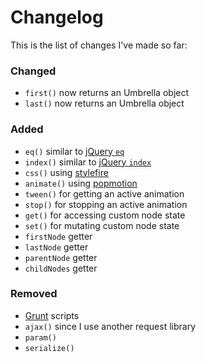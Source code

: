 
# Changelog

This is the list of changes I've made so far:

### Changed

- `first()` now returns an Umbrella object
- `last()` now returns an Umbrella object

### Added

- `eq()` similar to [jQuery `eq`](https://api.jquery.com/eq/)
- `index()` similar to [jQuery `index`](https://api.jquery.com/index/)
- `css()` using [stylefire](https://github.com/Popmotion/stylefire)
- `animate()` using [popmotion](https://github.com/Popmotion/popmotion)
- `tween()` for getting an active animation
- `stop()` for stopping an active animation
- `get()` for accessing custom node state
- `set()` for mutating custom node state
- `firstNode` getter
- `lastNode` getter
- `parentNode` getter
- `childNodes` getter

### Removed

- [Grunt](https://github.com/gruntjs/grunt) scripts
- `ajax()` since I use another request library
- `param()`
- `serialize()`


